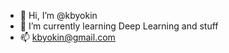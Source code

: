 - 👋 Hi, I’m @kbyokin
- 🌱 I’m currently learning Deep Learning and stuff
- 📫 kbyokin@gmail.com

<!---
kbyokin/kbyokin is a ✨ special ✨ repository because its `README.md` (this file) appears on your GitHub profile.
You can click the Preview link to take a look at your changes.
--->
